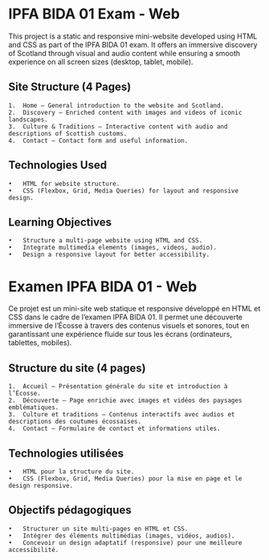 # IPFA BIDA 01 Exam - Web

This project is a static and responsive mini-website developed using HTML and CSS as part of the IPFA BIDA 01 exam. It offers an immersive discovery of Scotland through visual and audio content while ensuring a smooth experience on all screen sizes (desktop, tablet, mobile).

## Site Structure (4 Pages)
	1.	Home – General introduction to the website and Scotland.
	2.	Discovery – Enriched content with images and videos of iconic landscapes.
	3.	Culture & Traditions – Interactive content with audio and descriptions of Scottish customs.
	4.	Contact – Contact form and useful information.

## Technologies Used
	•	HTML for website structure.
	•	CSS (Flexbox, Grid, Media Queries) for layout and responsive design.

## Learning Objectives
	•	Structure a multi-page website using HTML and CSS.
	•	Integrate multimedia elements (images, videos, audio).
	•	Design a responsive layout for better accessibility.



# Examen IPFA BIDA 01 - Web

Ce projet est un mini-site web statique et responsive développé en HTML et CSS dans le cadre de l’examen IPFA BIDA 01. Il permet une découverte immersive de l’Écosse à travers des contenus visuels et sonores, tout en garantissant une expérience fluide sur tous les écrans (ordinateurs, tablettes, mobiles).

## Structure du site (4 pages)
	1.	Accueil – Présentation générale du site et introduction à l’Écosse.
	2.	Découverte – Page enrichie avec images et vidéos des paysages emblématiques.
	3.	Culture et traditions – Contenus interactifs avec audios et descriptions des coutumes écossaises.
	4.	Contact – Formulaire de contact et informations utiles.

## Technologies utilisées
	•	HTML pour la structure du site.
	•	CSS (Flexbox, Grid, Media Queries) pour la mise en page et le design responsive.

## Objectifs pédagogiques
	•	Structurer un site multi-pages en HTML et CSS.
	•	Intégrer des éléments multimédias (images, vidéos, audios).
	•	Concevoir un design adaptatif (responsive) pour une meilleure accessibilité.